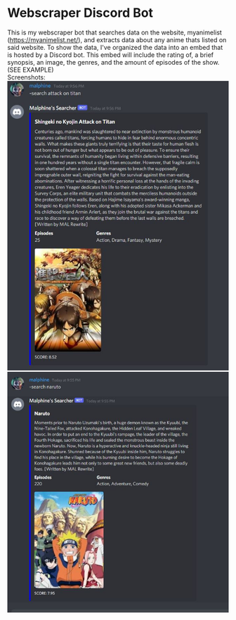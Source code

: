 # Webscraper Discord Bot
 This is my webscraper bot that searches data on the website, myanimelist (https://myanimelist.net/), and extracts data about any anime thats listed on said website. To show the data, I've organized the data into an embed that is hosted by a Discord bot. This embed will include the  rating of, a brief synopsis, an image, the genres, and the amount of episodes of the show. (SEE EXAMPLE)  
Screenshots:  
![](images/Attack_on_titan.JPG)  
![](images/Naruto.JPG) 
